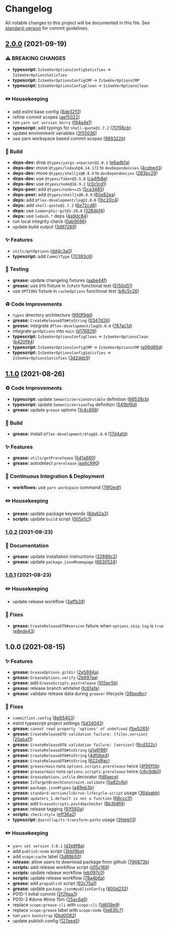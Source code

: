 # Changelog

All notable changes to this project will be documented in this file. See [standard-version](https://github.com/conventional-changelog/standard-version) for commit guidelines.

## [2.0.0](https://github.com/flex-development/grease/compare/grease@1.1.0...grease@2.0.0) (2021-09-19)


### ⚠ BREAKING CHANGES

* **typescript:** `IsSemVerOptionsConfigSatisfies` -> `IsSemVerOptionsSatisfies`
* **typescript:** `IsSemVerOptionsConfigCMP` -> `IsSemVerOptionsCMP`
* **typescript:** `IsSemVerOptionsConfigClean` -> `IsSemVerOptionsClean`

### :pencil2: Housekeeping

* add eslint base config ([8de32f3](https://github.com/flex-development/grease/commit/8de32f3e4dd32c7f1cea85c9943b7ec88a1d7153))
* refine commit scopes ([ae15022](https://github.com/flex-development/grease/commit/ae15022381725668a773ab09c5c38b784e7cd83d))
* run `yarn set version berry` ([f94a4e1](https://github.com/flex-development/grease/commit/f94a4e162dbc3de7038b1bdb79573e25427baa5d))
* **typescript:** add typings for `shell-quote@1.7.2` ([70156cb](https://github.com/flex-development/grease/commit/70156cb7751374830f5c74d5b3c9d9f58c4b3e6a))
* update environment variables ([3f55036](https://github.com/flex-development/grease/commit/3f55036bf343aa8a3079294d3ebb4158cb4068e4))
* use yarn workspace based commit scopes ([889322b](https://github.com/flex-development/grease/commit/889322b2d5224a58dbde522f81cc3177da981c86))


### :hammer: Build

* **deps-dev:** drop `@types/yargs-unparser@2.0.1` ([e6adbfa](https://github.com/flex-development/grease/commit/e6adbfa7692dfdf0c4eae0b5085bbf6699e99c82))
* **deps-dev:** move `@types/lodash@4.14.172` to `devDependencies` ([4cebed3](https://github.com/flex-development/grease/commit/4cebed3e1c724fc848761b7e4a3226facf1d8737))
* **deps-dev:** move `@types/shelljs@0.8.9` to `devDependencies` ([283bc29](https://github.com/flex-development/grease/commit/283bc29413db865a35026d1c446c091525571e3b))
* **deps-dev:** use `@types/faker@5.5.8` ([ca4fb8e](https://github.com/flex-development/grease/commit/ca4fb8e7de0adfdaa3f0d3843898f1dcff7e3c90))
* **deps-dev:** use `@types/node@16.9.2` ([c0c1cd1](https://github.com/flex-development/grease/commit/c0c1cd1cabb25e8e21c662fcb1d839eb29eb582a))
* **deps-peer:** add `@types/node>=15` ([5ca3485](https://github.com/flex-development/grease/commit/5ca3485335012d0eb6660619a3e51456068bb8c0))
* **deps-peer:** add `@types/shelljs@0.8.9` ([60e82ea](https://github.com/flex-development/grease/commit/60e82ea33ea184c4751289cbdc449b0300e7f0fd))
* **deps:** add `@flex-development/log@2.0.0` ([1bc20c4](https://github.com/flex-development/grease/commit/1bc20c4f8701510ec604ece4ca5dce211296ec45))
* **deps:** add `shell-quote@1.7.2` ([6e72cd6](https://github.com/flex-development/grease/commit/6e72cd6782d057ef797d9b5d555edb702ed8828c))
* **deps:** use `isomorphic-git@1.10.0` ([3284bf4](https://github.com/flex-development/grease/commit/3284bf43ac5dd660374a629d1a872d56f74943dc))
* **deps:** use `lodash.*` deps ([4a9dc84](https://github.com/flex-development/grease/commit/4a9dc841d2e78259a1646da37904e91d368fcafb))
* run local integrity check ([0ab9086](https://github.com/flex-development/grease/commit/0ab9086048c10b77f041eb85819ee2a4c1cfddab))
* update build output ([3d97289](https://github.com/flex-development/grease/commit/3d972890cfa69e9f9622a54dc5371930d7079131))


### :sparkles: Features

* `utils/getOptions` ([dd4c3a0](https://github.com/flex-development/grease/commit/dd4c3a0bd50ac4f31c1b9ce78bd9df57b7a63bec))
* **typescript:** add `CommitType` ([70393c6](https://github.com/flex-development/grease/commit/70393c67a860e16cbe04f374fd57dbb7a672ea17))


### :robot: Testing

* **grease:** update changelog fixtures ([aabe44f](https://github.com/flex-development/grease/commit/aabe44fca6f2bf24060724cda5548793b58b080e))
* **grease:** use `DTO` fixture in `IsPath` functional test ([5150d51](https://github.com/flex-development/grease/commit/5150d511e12fed11779c647ceb6e5d671f322e8e))
* use `OPTIONS` fixture in `cacheOptions` functional test ([b8c5c26](https://github.com/flex-development/grease/commit/b8c5c2662f2ee786945bc7c6f113212829c1f4ce))


### :recycle: Code Improvements

* `types` directory architecture ([990f9dd](https://github.com/flex-development/grease/commit/990f9dd9cdb277eea407b25d633531bafa1fa00f))
* **grease:** `CreateReleaseDTO#toString` ([0347d26](https://github.com/flex-development/grease/commit/0347d262a903f14692469da75974557dfced1f38))
* **grease:** integrate `@flex-development/log@2.0.0` ([787ac1d](https://github.com/flex-development/grease/commit/787ac1db313ca8ee3e0cab961aee2ab91b19531b))
* integrate `getOptions` into `main` ([d178829](https://github.com/flex-development/grease/commit/d17882988913b61abcb23d72e7b889b2f829e7b4))
* **typescript:** `IsSemVerOptionsConfigClean` -> `IsSemVerOptionsClean` ([b420f94](https://github.com/flex-development/grease/commit/b420f94efe3856e2454fba3b0a506fc75fe26434))
* **typescript:** `IsSemVerOptionsConfigCMP` -> `IsSemVerOptionsCMP` ([a99d89d](https://github.com/flex-development/grease/commit/a99d89de1eea744dad789bb295e72eba958e08bb))
* **typescript:** `IsSemVerOptionsConfigSatisfies` -> `IsSemVerOptionsSatisfies` ([3d2ddc9](https://github.com/flex-development/grease/commit/3d2ddc99d21b8a6073e9b2e9c8d2f516d89a3cf7))

## [1.1.0](https://github.com/flex-development/grease/compare/grease@1.0.2...grease@1.1.0) (2021-08-26)


### :recycle: Code Improvements

* **typescript:** update `SemanticVersionUnstable` definition ([66538cb](https://github.com/flex-development/grease/commit/66538cb6ba9811da0f3f69843aa0d410416fb770))
* **typescript:** update `SemanticVersionTag` definition ([549bf6d](https://github.com/flex-development/grease/commit/549bf6d3c6b4a6a60645eb0180950c1f517340e5))
* **grease:** update `grease` options ([1c4c898](https://github.com/flex-development/grease/commit/1c4c8986e11470f2da069c6f0a42a29b948cae3b))


### :hammer: Build

* **grease:** install `@flex-development/dtag@1.0.0` ([17d4afd](https://github.com/flex-development/grease/commit/17d4afd9ebd9e8fe5c6f7d30d295ccc6ae25b616))


### :sparkles: Features

* **grease:** `utils/getPrerelease` ([541a880](https://github.com/flex-development/grease/commit/541a8804f72e13fb8be543d74e32a7bfe9045d34))
* **grease:** autodetect `prerelease` ([ea6c990](https://github.com/flex-development/grease/commit/ea6c990ba3b0098b705e01d00302440b9df7dab8))


### :truck: Continuous Integration & Deployment

* **workflows:** use `yarn workspace` command ([79f0edf](https://github.com/flex-development/grease/commit/79f0edfa22e3c5ed3606fe1c13e1f41e50fbb30a))


### :pencil2: Housekeeping

* **grease:** update package keywords ([8da62a3](https://github.com/flex-development/grease/commit/8da62a3a80c421c1998e1b8934c03f309cc90dd1))
* **scripts:** update `build` script ([005e1c1](https://github.com/flex-development/grease/commit/005e1c1932bda4df1b07cd3f21fb8a79a69f9635))

### [1.0.2](https://github.com/flex-development/grease/compare/grease@1.0.1...grease@1.0.2) (2021-08-23)


### :book: Documentation

* **grease:** update installation instructions ([32699c2](https://github.com/flex-development/grease/commit/32699c2a6bc05a06699c84bddb40f2b4fb191972))
* **grease:** update `package.json#homepage` ([6630524](https://github.com/flex-development/grease/commit/6630524c727da612482c1d2f0e152c44b3b1ee42))


### [1.0.1](https://github.com/flex-development/grease/compare/grease@1.0.0...grease@1.0.1) (2021-08-23)


### :pencil2: Housekeeping

* update release workflow ([3affb38](https://github.com/flex-development/grease/commit/3affb38bb20dd46d938c5ea8f4625ddf658d855e))


### :bug: Fixes

* **grease:** `CreateReleaseDTO#version` failure when `options.skip.tag` is `true` ([e8ede43](https://github.com/flex-development/grease/commit/e8ede4365c7194e3f73d05413fdcbc2fecd037b7))

## 1.0.0 (2021-08-15)


### :sparkles: Features

* **grease:** `GreaseOptions.gitdir` ([2e5894a](https://github.com/flex-development/grease/commit/2e5894a273d809a1f595a3e318f4e99656389f0c))
* **grease:** `GreaseOptions.verify` ([2b697aa](https://github.com/flex-development/grease/commit/2b697aada7bbb6c5f593f6ac2e32ee187b760700))
* **grease:** add `GreaseScripts.postrelease` ([105ec5b](https://github.com/flex-development/grease/commit/105ec5b5a95b545d4dae9a2e5accc00b95f1494c))
* **grease:** release branch whitelist ([fc61afa](https://github.com/flex-development/grease/commit/fc61afacf4cb74d6c5173d7c97a0a82174a7ef56))
* **grease:** validate release data during `greaser` lifecycle ([38bedbc](https://github.com/flex-development/grease/commit/38bedbcaca0c84812519b5c65a6f8f6802c7b50c))


### :bug: Fixes

* `commitlint.config` ([8e65403](https://github.com/flex-development/grease/commit/8e65403f2290ad6269d8f36d3df9599e85f7d070))
* eslint typescript project settings ([5d34043](https://github.com/flex-development/grease/commit/5d34043d3a286673246f67789301fa7fbb30d100))
* **grease:** `cannot read property 'options' of undefined` ([fbe5265](https://github.com/flex-development/grease/commit/fbe5265945f0ff1b986c1a05486f7a2a8014a6cc))
* **grease:** `CreateReleaseDTO validation failure: [files,version]` ([20abaf1](https://github.com/flex-development/grease/commit/20abaf1c01c3e9101d7831d1679aede152e8c4ae))
* **grease:** `CreateReleaseDTO validation failure: [version]` ([9cd322c](https://github.com/flex-development/grease/commit/9cd322c035c7e50e13b7d8a89c20d8cc21feaa8d))
* **grease:** `CreateReleaseDTO#toString` ([a1a6f86](https://github.com/flex-development/grease/commit/a1a6f863f8185dbcdcf2ab8fc26f546b0ed1c45d))
* **grease:** `CreateReleaseDTO#toString` ([4dfdbe4](https://github.com/flex-development/grease/commit/4dfdbe4ee1be6bf0bca4485ff66e341a5921abd0))
* **grease:** `CreateReleaseDTO#toString` ([622d9ac](https://github.com/flex-development/grease/commit/622d9aca2c5044ff3cfc9ed1141b660b1787be34))
* **grease:** `grease/main` runs `options.scripts.prerelease` twice ([4f90f0b](https://github.com/flex-development/grease/commit/4f90f0be1e348bf230ea34e1cc9a1191ece93fdc))
* **grease:** `grease/main` runs `options.scripts.prerelease` twice ([c6c9db0](https://github.com/flex-development/grease/commit/c6c9db0e4b44a1694dbb16327ad8451485c58d21))
* **grease:** `GreaseOptions.infile` decorator ([fd8aece](https://github.com/flex-development/grease/commit/fd8aeceda095c05708c4b62359b1c04ef1c1e7ef))
* **grease:** `IsTargetBranchConstraint.validate` ([0a82c6e](https://github.com/flex-development/grease/commit/0a82c6e296d933fe6aefc3067ea922c1e59a0b0a))
* **grease:** `package.json#types` ([a49eb3b](https://github.com/flex-development/grease/commit/a49eb3bdca948b6c659f1d8329da6e85410fd807))
* **grease:** `standard-version/lib/run-lifecycle-script` usage ([36daabb](https://github.com/flex-development/grease/commit/36daabbbd1318e3c8fc057c6e4e37c17dd6e102e))
* **grease:** `updaters_1.default is not a function` ([68ccc1f](https://github.com/flex-development/grease/commit/68ccc1fab3f2c5423b29fe452a7a26f6e44bf158))
* **grease:** add `GreaseScripts.postdepchecker` ([8b3b8f4](https://github.com/flex-development/grease/commit/8b3b8f49cc58fab46b6059a1b3c2c9928e7a1786))
* **grease:** release tagging ([91f560a](https://github.com/flex-development/grease/commit/91f560a5b00474f614831e451f069b04ebc495a1))
* **scripts:** `check:style` ([eff36a2](https://github.com/flex-development/grease/commit/eff36a28f58f0df47e7d743f673473870a252d02))
* **typescript:** `@zerollup/ts-transform-paths` usage ([3febb13](https://github.com/flex-development/grease/commit/3febb13dd383214d240f118839fc7d0052cd3098))


### :pencil2: Housekeeping

* `yarn set version 3.0.1` ([d3e9f8a](https://github.com/flex-development/grease/commit/d3e9f8ae00bdddd11f64849cfe9a20ec7bb872c0))
* add `publish:node` script ([3bbf8be](https://github.com/flex-development/grease/commit/3bbf8be104c85f30ee0674af96b252761a170018))
* add `scope:cache` label ([3d88b50](https://github.com/flex-development/grease/commit/3d88b50c95996d3b8794219b4ef2025645066fc5))
* **release:** allow users to download package from github ([796873b](https://github.com/flex-development/grease/commit/796873b1343c11eaabd68a7a7eeb50759ff56314))
* **scripts:** add release workflow script ([d15c166](https://github.com/flex-development/grease/commit/d15c166d75c60208b690e4d829c4d6065d2c62d3))
* **scripts:** update release workflow ([eb097c0](https://github.com/flex-development/grease/commit/eb097c0979a136892b6d2ac20d82c4ae5895be10))
* **scripts:** update release workflow ([78a4b6a](https://github.com/flex-development/grease/commit/78a4b6ab20dfd8f1f37fd87e1287370e97cc23c7))
* **grease:** add `prepublish` script ([92c75a1](https://github.com/flex-development/grease/commit/92c75a157935246168ac8314c722dd24bf60dcd5))
* **grease:** update `package.json#publishConfig` ([800d232](https://github.com/flex-development/grease/commit/800d2329212633c3974a9ec1b5bf33fda929fc34))
* P010-1 initial commit ([2f29aa3](https://github.com/flex-development/grease/commit/2f29aa3698cf31043389f43502b7423c2dd106af))
* P010-3 #done #time 15m ([25ac6a6](https://github.com/flex-development/grease/commit/25ac6a6bb0d0c7569c33200a614a03c523ed9f8c))
* replace `scope:grease-cli` with `scope:cli` ([1d609e9](https://github.com/flex-development/grease/commit/1d609e9ac2a411106a1eb425c683b257de71fc3e))
* replace `scope:grease` label with `scope:node` ([0e63fc7](https://github.com/flex-development/grease/commit/0e63fc7a1448d0d91dcee5243e8286feb119f5ff))
* run `yarn bootstrap` ([0bd0082](https://github.com/flex-development/grease/commit/0bd0082a6e9f7a664f7e76969422b00ae108d721))
* update publish config ([127aea5](https://github.com/flex-development/grease/commit/127aea5c5131f8b40042d4a10c4b07a79e7c3ea2))
